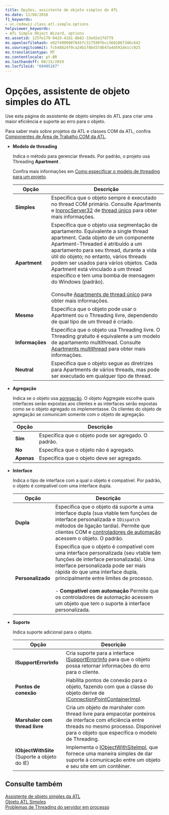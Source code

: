 ```yaml
---
title: Opções, assistente de objeto simples do ATL
ms.date: 11/04/2016
f1_keywords:
- vc.codewiz.class.atl.simple.options
helpviewer_keywords:
- ATL Simple Object Wizard, options
ms.assetid: 125fe179-942d-4181-8b82-33e92e1fd779
ms.openlocfilehash: e92f4909907645fc317590fbcc3601887346c642
ms.sourcegitcommit: fcb48824f9ca24b1f8bd37d647a4d592de1cc925
ms.translationtype: MT
ms.contentlocale: pt-BR
ms.lasthandoff: 08/15/2019
ms.locfileid: "69495167"
---
```

# <a name="options-atl-simple-object-wizard"></a>Opções, assistente de objeto simples do ATL

Use esta página do assistente de objeto simples do ATL para criar uma maior eficiência e suporte ao erro para o objeto.

Para saber mais sobre projetos da ATL e classes COM da ATL, confira [Componentes de Área de Trabalho COM da ATL](../../atl/atl-com-desktop-components.md).

- **Modelo de threading**

   Indica o método para gerenciar threads. Por padrão, o projeto usa Threading **Apartment** .

   Confira mais informações em [Como especificar o modelo de threading para um projeto](../../atl/specifying-the-threading-model-for-a-project-atl.md).

   |Opção|Descrição|
   |------------|-----------------|
   |**Simples**|Especifica que o objeto sempre é executado no thread COM primário. Consulte Apartments e [InprocServer32](/windows/win32/com/inprocserver32) de [thread único](/windows/win32/com/single-threaded-apartments) para obter mais informações.|
   |**Apartment**|Especifica que o objeto usa segmentação de apartamento. Equivalente a single thread apartment. Cada objeto de um componente Apartment-Threaded é atribuído a um apartamento para seu thread, durante a vida útil do objeto; no entanto, vários threads podem ser usados para vários objetos. Cada Apartment está vinculado a um thread específico e tem uma bomba de mensagem do Windows (padrão).<br /><br /> Consulte [Apartments de thread único](/windows/win32/com/single-threaded-apartments) para obter mais informações.|
   |**Mesmo**|Especifica que o objeto pode usar o Apartment ou o Threading livre, dependendo de qual tipo de um thread é criado.|
   |**Informações**|Especifica que o objeto usa Threading livre. O Threading gratuito é equivalente a um modelo de apartamento multithread. Consulte [Apartments multithread](/windows/win32/com/multithreaded-apartments) para obter mais informações.|
   |**Neutral**|Especifica que o objeto segue as diretrizes para Apartments de vários threads, mas pode ser executado em qualquer tipo de thread.|

- **Agregação**

   Indica se o objeto usa [agregação](/windows/win32/com/aggregation). O objeto Aggregate escolhe quais interfaces serão expostas aos clientes e as interfaces serão expostas como se o objeto agregado os implementasse. Os clientes do objeto de agregação se comunicam somente com o objeto de agregação.

   |Opção|Descrição|
   |------------|-----------------|
   |**Sim**|Especifica que o objeto pode ser agregado. O padrão.|
   |**No**|Especifica que o objeto não é agregado.|
   |**Apenas**|Especifica que o objeto deve ser agregado.|

- **Interface**

   Indica o tipo de interface com a qual o objeto é compatível. Por padrão, o objeto é compatível com uma interface dupla.

   |Opção|Descrição|
   |------------|-----------------|
   |**Dupla**|Especifica que o objeto dá suporte a uma interface dupla (sua vtable tem funções de interface personalizada e `IDispatch` métodos de ligação tardia). Permite que clientes COM e [controladores de automação](../../mfc/automation-clients.md) acessem o objeto. O padrão.|
   |**Personalizado**|Especifica que o objeto é compatível com uma interface personalizada (seu vtable tem funções de interface personalizada). Uma interface personalizada pode ser mais rápida do que uma interface dupla, principalmente entre limites de processo.<br /><br /> - **Compatível com automação** Permite que os controladores de automação acessem um objeto que tem o suporte à interface personalizada.|

- **Suporte**

   Indica suporte adicional para o objeto.

   |Opção|Descrição|
   |------------|-----------------|
   |**ISupportErrorInfo**|Cria suporte para a interface [ISupportErrorInfo](../../atl/reference/isupporterrorinfoimpl-class.md) para que o objeto possa retornar informações do erro para o cliente.|
   |**Pontos de conexão**|Habilita pontos de conexão para o objeto, fazendo com que a classe do objeto derive de [IConnectionPointContainerImpl](../../atl/reference/iconnectionpointcontainerimpl-class.md).|
   |**Marshaler com thread livre**|Cria um objeto de marshaler com thread livre para empacotar ponteiros de interface com eficiência entre threads no mesmo processo. Disponível para o objeto que especifica o modelo de Threading.|
   |**IObjectWithSite** (Suporte a objeto do IE)|Implementa o [IObjectWithSiteImpl](../../atl/reference/iobjectwithsiteimpl-class.md), que fornece uma maneira simples de dar suporte à comunicação entre um objeto e seu site em um contêiner.|

## <a name="see-also"></a>Consulte também

[Assistente de objeto simples da ATL](../../atl/reference/atl-simple-object-wizard.md)<br/>
[Objeto ATL Simples](../../atl/reference/adding-an-atl-simple-object.md)<br/>
[Problemas de Threading do servidor em processo](/windows/win32/com/in-process-server-threading-issues)
